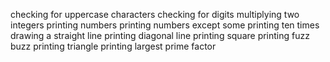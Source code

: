 checking for uppercase characters
checking for digits
multiplying two integers
printing numbers
printing numbers except some
printing ten times
drawing a straight line
printing diagonal line
printing square
printing fuzz buzz
printing triangle
printing largest prime factor
